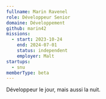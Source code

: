 ```yaml
---
fullname: Marin Ravenel
role: Développeur Senior
domaine: Développement
github: marin42
missions:
  - start: 2023-10-24
    end: 2024-07-01
    status: independent
    employer: Malt
startups:
  - snu
memberType: beta
---
```


Développeur le jour, mais aussi la nuit.
